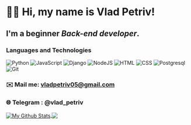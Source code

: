 # 👋🏻 Hi, my name is  Vlad Petriv!
## I'm a beginner *Back-end developer*.
### Languages and Technologies 
![Python](https://img.shields.io/badge/python-%2314354C.svg?&style=for-the-badge&logo=python&logoColor=white)
![JavaScript](https://img.shields.io/badge/javascript-%23323330.svg?&style=for-the-badge&logo=javascript&logoColor=%23F7DF1E)
![Django](https://img.shields.io/badge/django-%23092E20.svg?&style=for-the-badge&logo=django&logoColor=white)
![NodeJS](https://img.shields.io/badge/Node.js-%23323330.svg?&style=for-the-badge&logo=node.js&logoColor=%23F7DF1E)
![HTML](https://img.shields.io/badge/html5-%23E34F26.svg?&style=for-the-badge&logo=html5&logoColor=white)
![CSS](https://img.shields.io/badge/css3-%231572B6.svg?&style=for-the-badge&logo=css3&logoColor=white)
![Postgresql](https://img.shields.io/badge/postgres-%23316192.svg?&style=for-the-badge&logo=postgresql&logoColor=white)
![Git](https://img.shields.io/badge/git-%23F05033.svg?&style=for-the-badge&logo=git&logoColor=white)
### ✉️ Mail me: vladpetriv05@gmail.com
### 🌐 Telegram : @vlad_petriv

<a href="https://github.com/VladPetriv">
  <img align="center" alt="My Github Stats"src="https://github-readme-stats.vercel.app/api?username=VladPetriv&show_icons=true&theme=tokyonight&count_private=true&hide=issues,prs" />
</a>
<a href="https://github.com/VladPetriv">
  <img align="center" src="https://github-readme-stats.vercel.app/api/top-langs/?username=VladPetriv&langs_count=8&layout=compact&theme=tokyonight" />
</a>
